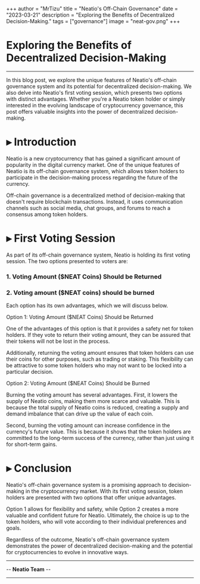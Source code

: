 +++
author = "MrTizu"
title = "Neatio's Off-Chain Governance"
date = "2023-03-21"
description = "Exploring the Benefits of Decentralized Decision-Making."
tags = ["governance"]
image = "neat-gov.png"
+++

# **Exploring the Benefits of Decentralized Decision-Making**

---
In this blog post, we explore the unique features of Neatio's off-chain governance system and its potential for decentralized decision-making. We also delve into Neatio's first voting session, which presents two options with distinct advantages. Whether you're a Neatio token holder or simply interested in the evolving landscape of cryptocurrency governance, this post offers valuable insights into the power of decentralized decision-making.

# ▸ Introduction

Neatio is a new cryptocurrency that has gained a significant amount of popularity in the digital currency market. One of the unique features of Neatio is its off-chain governance system, which allows token holders to participate in the decision-making process regarding the future of the currency.

Off-chain governance is a decentralized method of decision-making that doesn't require blockchain transactions. Instead, it uses communication channels such as social media, chat groups, and forums to reach a consensus among token holders.

# ▸ First Voting Session

As part of its off-chain governance system, Neatio is holding its first voting session. The two options presented to voters are:

### 1.  Voting Amount ($NEAT Coins) Should be Returned
### 2.  Voting amount ($NEAT coins) should be burned

Each option has its own advantages, which we will discuss below.

Option 1: Voting Amount ($NEAT Coins) Should be Returned

One of the advantages of this option is that it provides a safety net for token holders. If they vote to return their voting amount, they can be assured that their tokens will not be lost in the process.

Additionally, returning the voting amount ensures that token holders can use their coins for other purposes, such as trading or staking. This flexibility can be attractive to some token holders who may not want to be locked into a particular decision.

Option 2: Voting Amount ($NEAT Coins) Should be Burned

Burning the voting amount has several advantages. First, it lowers the supply of Neatio coins, making them more scarce and valuable. This is because the total supply of Neatio coins is reduced, creating a supply and demand imbalance that can drive up the value of each coin.

Second, burning the voting amount can increase confidence in the currency's future value. This is because it shows that the token holders are committed to the long-term success of the currency, rather than just using it for short-term gains.

# ▸ Conclusion

Neatio's off-chain governance system is a promising approach to decision-making in the cryptocurrency market. With its first voting session, token holders are presented with two options that offer unique advantages.

Option 1 allows for flexibility and safety, while Option 2 creates a more valuable and confident future for Neatio. Ultimately, the choice is up to the token holders, who will vote according to their individual preferences and goals.

Regardless of the outcome, Neatio's off-chain governance system demonstrates the power of decentralized decision-making and the potential for cryptocurrencies to evolve in innovative ways.

---
-- **Neatio Team** --

---

